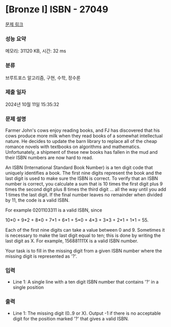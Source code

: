 # [Bronze I] ISBN - 27049 

[문제 링크](https://www.acmicpc.net/problem/27049) 

### 성능 요약

메모리: 31120 KB, 시간: 32 ms

### 분류

브루트포스 알고리즘, 구현, 수학, 정수론

### 제출 일자

2024년 10월 11일 15:35:32

### 문제 설명

<p>Farmer John's cows enjoy reading books, and FJ has discovered that his cows produce more milk when they read books of a somewhat intellectual nature. He decides to update the barn library to replace all of the cheap romance novels with textbooks on algorithms and mathematics. Unfortunately, a shipment of these new books has fallen in the mud and their ISBN numbers are now hard to read.</p>

<p>An ISBN (International Standard Book Number) is a ten digit code that uniquely identifies a book.  The first nine digits represent the book and the last digit is used to make sure the ISBN is correct.  To verify that an ISBN number is correct, you calculate a sum that is 10 times the first digit plus 9 times the second digit plus 8 times the third digit ... all the way until you add 1 times the last digit.  If the final number leaves no remainder when divided by 11, the code is a valid ISBN.</p>

<p>For example 0201103311 is a valid ISBN, since </p>

<p>10*0 + 9*2 + 8*0 + 7*1 + 6*1 + 5*0 + 4*3 + 3*3 + 2*1 + 1*1 = 55.</p>

<p>Each of the first nine digits can take a value between 0 and 9. Sometimes it is necessary to make the last digit equal to ten; this is done by writing the last digit as X.  For example, 156881111X is a valid ISBN number.</p>

<p>Your task is to fill in the missing digit from a given ISBN number where the missing digit is represented as '?'.</p>

### 입력 

 <ul>
	<li>Line 1: A single line with a ten digit ISBN number that contains '?' in a single  position</li>
</ul>

### 출력 

 <ul>
	<li>Line 1: The missing digit (0..9 or X). Output -1 if there is no acceptable digit  for the position marked '?' that gives a valid ISBN.</li>
</ul>

